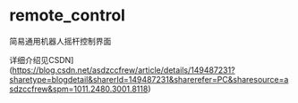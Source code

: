 # remote_control
简易通用机器人摇杆控制界面

详细介绍见CSDN](https://blog.csdn.net/asdzccfrew/article/details/149487231?sharetype=blogdetail&sharerId=149487231&sharerefer=PC&sharesource=asdzccfrew&spm=1011.2480.3001.8118)
